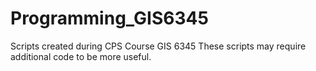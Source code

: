 # Programming_GIS6345
Scripts created during CPS Course GIS 6345
These scripts may require additional code to be more useful.
